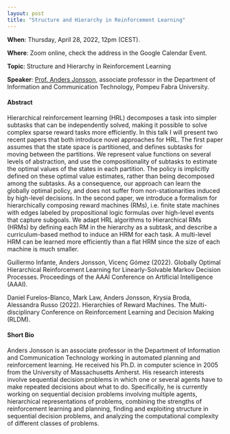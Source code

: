 ```yaml
---
layout: post 
title: "Structure and Hierarchy in Reinforcement Learning"
---
```


**When**:  Thursday, April 28, 2022, 12pm (CEST).

**Where**: Zoom online, check the address in the Google Calendar Event.

**Topic**: Structure and Hierarchy in Reinforcement Learning

**Speaker**: [Prof. Anders Jonsson](https://www.upf.edu/web/anders-jonsson), associate professor in the Department of Information and Communication Technology, Pompeu Fabra University.

#### Abstract

Hierarchical reinforcement learning (HRL) decomposes a task into simpler subtasks that can be independently solved, making it possible to solve complex sparse reward tasks more efficiently. In this talk I will present two recent papers that both introduce novel approaches for HRL.
The first paper assumes that the state space is partitioned, and defines subtasks for moving between the partitions. We represent value functions on several levels of abstraction, and use the compositionality of subtasks to estimate the optimal values of the states in each partition. The policy is implicitly defined on these optimal value estimates, rather than being decomposed among the subtasks. As a consequence, our approach can learn the globally optimal policy, and does not suffer from non-stationarities induced by high-level decisions.
In the second paper, we introduce a formalism for hierarchically composing reward machines (RMs), i.e. finite state machines with edges labeled by propositional logic formulas over high-level events that capture subgoals. We adapt HRL algorithms to Hierarchical RMs (HRMs) by defining each RM in the hierarchy as a subtask, and describe a curriculum-based method to induce an HRM for each task. A multi-level HRM can be learned more efficiently than a flat HRM since the size of each machine is much smaller.

Guillermo Infante, Anders Jonsson, Vicenç Gómez (2022).
Globally Optimal Hierarchical Reinforcement Learning for Linearly-Solvable Markov Decision Processes.
Proceedings of the AAAI Conference on Artificial Intelligence (AAAI).

Daniel Furelos-Blanco, Mark Law, Anders Jonsson, Krysia Broda, Alessandra Russo (2022).
Hierarchies of Reward Machines.
The Multi-disciplinary Conference on Reinforcement Learning and Decision Making (RLDM). 

#### Short Bio

Anders Jonsson is an associate professor in the Department of Information and Communication Technology working in automated planning and reinforcement learning. He received his Ph.D. in computer science in 2005 from the University of Massachusetts Amherst. His research interests involve sequential decision problems in which one or several agents have to make repeated decisions about what to do. Specifically, he is currently working on sequential decision problems involving multiple agents, hierarchical representations of problems, combining the strengths of reinforcement learning and planning, finding and exploiting structure in sequential decision problems, and analyzing the computational complexity of different classes of problems.
